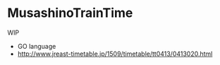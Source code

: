 # MusashinoTrainTime
WIP 

* GO language
* http://www.jreast-timetable.jp/1509/timetable/tt0413/0413020.html
